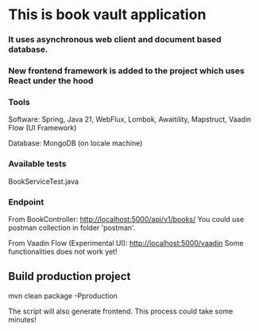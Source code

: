 # This is book vault application

### It uses asynchronous web client and document based database.

### New frontend framework is added to the project which uses React under the hood

### Tools

Software: Spring, Java 21, WebFlux, Lombok, Awaitility, Mapstruct, Vaadin Flow (UI Framework)

Database: MongoDB (on locale machine)

### Available tests

BookServiceTest.java

### Endpoint

From BookController: <a href="http://localhost:5000/api/v1/books/">http://localhost:5000/api/v1/books/</a>
You could use postman collection in folder 'postman'.

From Vaadin Flow (Experimental UI): <a href="http://localhost:5000/vaadin">http://localhost:5000/vaadin</a>
Some functionalities does not work yet!


## Build production project

mvn clean package -Pproduction

The script will also generate frontend. This process could take some minutes!